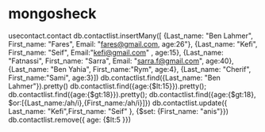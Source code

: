 # mongosheck


usecontact.contact
db.contactlist.insertMany([
    {Last_name: "Ben Lahmer", First_name: "Fares", Email: "fares@gmail.com, age:26"},
    {Last_name: "Kefi", First_name: "Seif", Email:"kefi@gmail.com" , age:15},
    {Last_name: "Fatnassi", First_name: "Sarra", Email: "sarra.f@gmail.com", age:40},
    {Last_name: "Ben Yahia", First_name:"Rym", age:4},
    {Last_name: "Cherif", First_name:"Sami", age:3}])
db.contactlist.find({Last_name: "Ben Lahmer"}).pretty()
db.contactlist.find({age:{$lt:15}}).pretty();
db.contactlist.find({age:{$gt:18}}).pretty();
db.contactlist.find({age:{$gt:18}, $or:[{Last_name:/ah/i},{First_name:/ah/i}]})
db.contactlist.update({ Last_name: "Kefi",First_name: "Seif" },
{$set: {First_name: "anis"}})
db.contactlist.remove({ age: {$lt:5 }})
